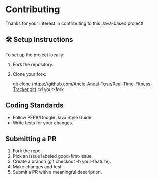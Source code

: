# Contributing

Thanks for your interest in contributing to this Java-based project!

## 🛠 Setup Instructions

To set up the project locally:

1. Fork the repository.
2. Clone your fork:

   git clone (https://github.com/Anele-Aneal-Tose/Real-Time-Fitness-Tracker.git)
   cd your-fork

## Coding Standards
- Follow PEP8/Google Java Style Guide.
- Write tests for your changes.

## Submitting a PR
1. Fork the repo.
2. Pick an issue labeled good-first-issue.
3. Create a branch (git checkout -b your-feature).
4. Make changes and test.
5. Submit a PR with a meaningful description.
